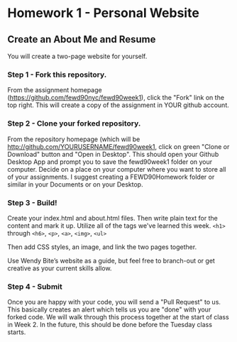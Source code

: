 # Homework 1 - Personal Website

## Create an About Me and Resume

You will create a two-page website for yourself.

### Step 1 - Fork this repository.

From the assignment homepage (https://github.com/fewd90nyc/fewd90week1), click the "Fork" link on the top right. This will create a copy of the assignment in YOUR github account.

### Step 2 - Clone your forked repository.

From the repository homepage (which will be http://github.com/YOURUSERNAME/fewd90week1, click on green "Clone or Download" button and "Open in Desktop". This should open your Github Desktop App and prompt you to save the fewd90week1 folder on your computer. Decide on a place on your computer where you want to store all of your assignments. I suggest creating a FEWD90Homework folder or similar in your Documents or on your Desktop. 

### Step 3 - Build!

Create your index.html and about.html files. Then write plain text for the content and mark it up. Utilize all of the tags we've learned this week. `<h1>` through `<h6>`, `<p>`, `<a>`, `<img>`, `<ul>`

Then add CSS styles, an image, and link the two pages together.

Use Wendy Bite’s website as a guide, but feel free to branch-out or get creative as your current skills allow.

### Step 4 - Submit

Once you are happy with your code, you will send a "Pull Request" to us. This basically creates an alert which tells us you are "done" with your forked code. We will walk through this process together at the start of class in Week 2. In the future, this should be done before the Tuesday class starts.
